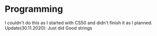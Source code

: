 # Programming

I couldn't do this as I started with CS50 and didn't finish it as I planned. 
Update(30.11.2020): Just did Good strings
